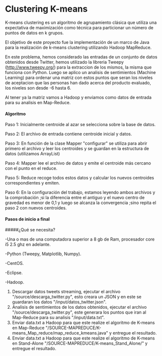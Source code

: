 # Clustering K-means 
K-means clustering es un algoritmo de agrupamiento clásica que utiliza una expectativa de maximización como técnica para particionar un número de puntos de datos en k grupos.

El objetivo de este proyecto fue la implementación de un marco de Java para la realización de k-means clustering utilizando Hadoop MapReduce.

En este problema, hemos considerado las entradas de un conjunto de datos obtenidos desde Twitter, hemos utilizado la libreria Tweepy (http://www.tweepy.org/) para la extraccion de los mismos,
la misma que funciona con Python.
Luego se aplico un analisis de sentimientos (Machine Learning) para ordenar una matriz con estos puntos que seran los niveles de 
aceptacion que las personas han dado acerca del producto evaluado, los niveles son desde -6 hasta 6.

Al tener ya la matriz vamos a Hadoop y enviamos como datos de entrada para su analisis en Map-Reduce.

#### Algoritmo

Paso 1: Inicialmente centroide al azar se selecciona sobre la base de datos.

Paso 2: El archivo de entrada contiene centroide inicial y datos.

Paso 3: En función de la clase Mapper "configurar" se utiliza para abrir primero el archivo y leer los centroides y se guardan en la estructura de datos (utilizamos ArrayList)

Paso 4: Mapper lee el archivo de datos y emite el centroide más cercano con el punto en el reduce.

Paso 5: Reduce recoge todos estos datos y calcular los nuevos centroides correspondientes y emiten.

Paso 6: En la configuración del trabajo, estamos leyendo ambos archivos y la comprobación ;si la diferencia entre el antiguo y el nuevo centro de gravedad es menor de 0,1 y luego
se alcanza la convergencia ;sino repita el paso 2 con nuevos centroides.

#### Pasos de inicio a final

#####¿Qué se necesita?

-Una o mas de una computadora superior a 8 gb de Ram, procesador core i5 2.5 ghz en adelante.

-Python (Tweepy, Matplotlib, Numpy).

-CentOS.

-Eclipse.

-Hadoop.

1. Descargar datos tweets streaming, ejecutar el archivo "/source/descarga_twitter.py", esto creara un JSON y en este se guardaran los datos "/input/datos_twitter.json".
2. Analisis de sentimientos de los datos obtenidos, ejecutar el archivo "/source/descarga_twitter.py", este generara los puntos que iran al Map-Reduce para su analisis "/input/data.txt".
3. Enviar data.txt a Hadoop para que este realize el algoritmo de K-means en Map-Reduce "/SOURCE-MAPREDUCE/K-means_Map_reduce/map_reduce_kmeans.java" y entregue el resultado.
4. Enviar data.txt a Hadoop para que este realize el algoritmo de K-means en Stand-Alone "/SOURCE-MAPREDUCE/K-means_Stand_Alone/" y entregue el resultado.

